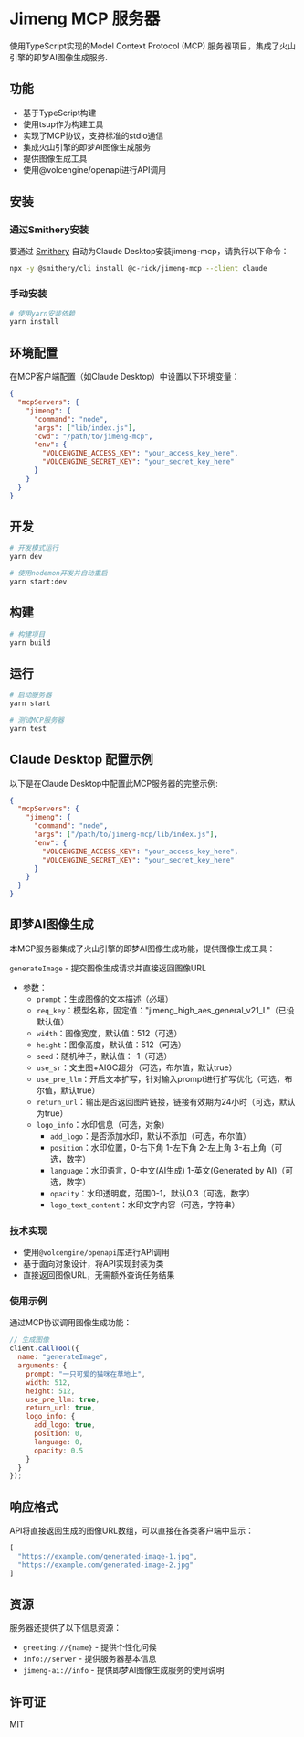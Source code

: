 # Jimeng MCP 服务器

使用TypeScript实现的Model Context Protocol (MCP) 服务器项目，集成了火山引擎的即梦AI图像生成服务.

## 功能

- 基于TypeScript构建
- 使用tsup作为构建工具
- 实现了MCP协议，支持标准的stdio通信
- 集成火山引擎的即梦AI图像生成服务
- 提供图像生成工具
- 使用@volcengine/openapi进行API调用

## 安装

### 通过Smithery安装

要通过 [Smithery](https://smithery.ai/server/@c-rick/jimeng-mcp) 自动为Claude Desktop安装jimeng-mcp，请执行以下命令：

```bash
npx -y @smithery/cli install @c-rick/jimeng-mcp --client claude
```

### 手动安装
```bash
# 使用yarn安装依赖
yarn install
```

## 环境配置

在MCP客户端配置（如Claude Desktop）中设置以下环境变量：

```json
{
  "mcpServers": {
    "jimeng": {
      "command": "node",
      "args": ["lib/index.js"],
      "cwd": "/path/to/jimeng-mcp",
      "env": {
        "VOLCENGINE_ACCESS_KEY": "your_access_key_here",
        "VOLCENGINE_SECRET_KEY": "your_secret_key_here"
      }
    }
  }
}
```

## 开发

```bash
# 开发模式运行
yarn dev

# 使用nodemon开发并自动重启
yarn start:dev
```

## 构建

```bash
# 构建项目
yarn build
```

## 运行

```bash
# 启动服务器
yarn start

# 测试MCP服务器
yarn test
```

## Claude Desktop 配置示例

以下是在Claude Desktop中配置此MCP服务器的完整示例:

```json
{
  "mcpServers": {
    "jimeng": {
      "command": "node",
      "args": ["/path/to/jimeng-mcp/lib/index.js"],
      "env": {
        "VOLCENGINE_ACCESS_KEY": "your_access_key_here",
        "VOLCENGINE_SECRET_KEY": "your_secret_key_here"
      }
    }
  }
}
```

## 即梦AI图像生成

本MCP服务器集成了火山引擎的即梦AI图像生成功能，提供图像生成工具：

`generateImage` - 提交图像生成请求并直接返回图像URL
- 参数：
  - `prompt`：生成图像的文本描述（必填）
  - `req_key`：模型名称，固定值："jimeng_high_aes_general_v21_L"（已设默认值）
  - `width`：图像宽度，默认值：512（可选）
  - `height`：图像高度，默认值：512（可选）
  - `seed`：随机种子，默认值：-1（可选）
  - `use_sr`：文生图+AIGC超分（可选，布尔值，默认true）
  - `use_pre_llm`：开启文本扩写，针对输入prompt进行扩写优化（可选，布尔值，默认true）
  - `return_url`：输出是否返回图片链接，链接有效期为24小时（可选，默认为true）
  - `logo_info`：水印信息（可选，对象）
    - `add_logo`：是否添加水印，默认不添加（可选，布尔值）
    - `position`：水印位置，0-右下角 1-左下角 2-左上角 3-右上角（可选，数字）
    - `language`：水印语言，0-中文(AI生成) 1-英文(Generated by AI)（可选，数字）
    - `opacity`：水印透明度，范围0-1，默认0.3（可选，数字）
    - `logo_text_content`：水印文字内容（可选，字符串）

### 技术实现

- 使用`@volcengine/openapi`库进行API调用
- 基于面向对象设计，将API实现封装为类
- 直接返回图像URL，无需额外查询任务结果

### 使用示例

通过MCP协议调用图像生成功能：

```javascript
// 生成图像
client.callTool({
  name: "generateImage",
  arguments: {
    prompt: "一只可爱的猫咪在草地上",
    width: 512,
    height: 512,
    use_pre_llm: true,
    return_url: true,
    logo_info: {
      add_logo: true,
      position: 0,
      language: 0,
      opacity: 0.5
    }
  }
});
```

## 响应格式

API将直接返回生成的图像URL数组，可以直接在各类客户端中显示：

```javascript
[
  "https://example.com/generated-image-1.jpg",
  "https://example.com/generated-image-2.jpg"
]
```

## 资源

服务器还提供了以下信息资源：

- `greeting://{name}` - 提供个性化问候
- `info://server` - 提供服务器基本信息
- `jimeng-ai://info` - 提供即梦AI图像生成服务的使用说明

## 许可证

MIT 

